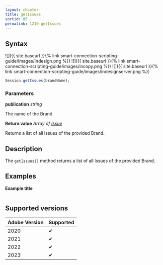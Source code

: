 ```yaml
---
layout: chapter
title: getIssues
sortid: 85
permalink: 1210-getIssues
---
```


## Syntax

![]({{ site.baseurl }}{% link smart-connection-scripting-guide/images/indesign.png %}) ![]({{ site.baseurl }}{% link smart-connection-scripting-guide/images/incopy.png %}) ![]({{ site.baseurl }}{% link smart-connection-scripting-guide/images/indesignserver.png %})

```javascript
Session.getIssues(brandName);
```

### Parameters

**publication** _string_

The name of the Brand.

**Return value** _Array of [Issue](../../EntIssue/index.md)_

Returns a list of all Issues of the provided Brand.

## Description

The `getIssues()` method returns a list of all Issues of the provided Brand.

## Examples

**Example title**

```javascript

```

## Supported versions

| Adobe Version | Supported |
| ------------- | --------- |
| 2020          | ✔         |
| 2021          | ✔         |
| 2022          | ✔         |
| 2023          | ✔         |
